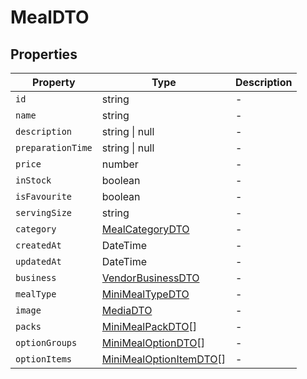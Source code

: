# MealDTO

## Properties

| Property | Type | Description |
|----------|------|-------------|
| `id` | string | - |
| `name` | string | - |
| `description` | string \| null | - |
| `preparationTime` | string \| null | - |
| `price` | number | - |
| `inStock` | boolean | - |
| `isFavourite` | boolean | - |
| `servingSize` | string | - |
| `category` | [MealCategoryDTO](../dtos/MealCategoryDTO.md) | - |
| `createdAt` | DateTime | - |
| `updatedAt` | DateTime | - |
| `business` | [VendorBusinessDTO](../dtos/VendorBusinessDTO.md) | - |
| `mealType` | [MiniMealTypeDTO](../dtos/MiniMealTypeDTO.md) | - |
| `image` | [MediaDTO](../dtos/MediaDTO.md) | - |
| `packs` | [MiniMealPackDTO](../dtos/MiniMealPackDTO.md)[] | - |
| `optionGroups` | [MiniMealOptionDTO](../dtos/MiniMealOptionDTO.md)[] | - |
| `optionItems` | [MiniMealOptionItemDTO](../dtos/MiniMealOptionItemDTO.md)[] | - |
